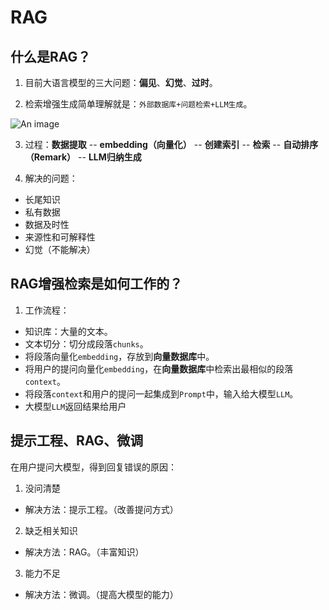 # RAG


## 什么是RAG？

1. 目前大语言模型的三大问题：**偏见**、**幻觉**、**过时**。

2. 检索增强生成简单理解就是：`外部数据库+问题检索+LLM生成`。

![An image](/llm/llm-8.png)

3. 过程：**数据提取** -- **embedding（向量化）** -- **创建索引** -- **检索** -- **自动排序（Remark）** -- **LLM归纳生成**

4. 解决的问题：

- 长尾知识
- 私有数据
- 数据及时性
- 来源性和可解释性
- 幻觉（不能解决）

## RAG增强检索是如何工作的？

1. 工作流程：

- 知识库：大量的文本。
- 文本切分：切分成段落`chunks`。
- 将段落向量化`embedding`，存放到**向量数据库**中。
- 将用户的提问向量化`embedding`，在**向量数据库**中检索出最相似的段落`context`。
- 将段落`context`和用户的提问一起集成到`Prompt`中，输入给大模型`LLM`。
- 大模型`LLM`返回结果给用户

## 提示工程、RAG、微调

在用户提问大模型，得到回复错误的原因：

1. 没问清楚
- 解决方法：提示工程。（改善提问方式）
2. 缺乏相关知识
- 解决方法：RAG。（丰富知识）
3. 能力不足
- 解决方法：微调。（提高大模型的能力）






